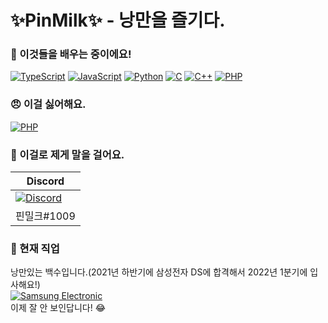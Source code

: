 # ✨PinMilk✨ - 낭만을 즐기다.

### 🌱 이것들을 배우는 중이에요!
[![TypeScript](https://img.shields.io/badge/Typescript-informational)](https://www.typescriptlang.org/)
[![JavaScript](https://img.shields.io/badge/JavaScript-f0db4f)](https://www.ecma-international.org/ecma-262/)
[![Python](https://img.shields.io/badge/Python-blue)](https://www.python.org/)
[![C](https://img.shields.io/badge/C-blue)](https://en.wikipedia.org/wiki/C_(programming_language))
[![C++](https://img.shields.io/badge/C++-blue)](https://www.cplusplus.com/)
[![PHP](https://img.shields.io/badge/PHP-critical)](https://www.php.net/)

### 😠 이걸 싫어해요.
[![PHP](https://img.shields.io/badge/PHP-critical)](https://www.php.net/)

### 💬 이걸로 제게 말을 걸어요.
|Discord|
| ---- |
| [![Discord](https://img.shields.io/badge/Discord-@%ED%95%80%EB%B0%80%ED%81%AC-white?style=social&logo=discord)](https://discord.com/) |
| 핀밀크#1009 |

### 🏢 현재 직업
낭만있는 백수입니다.(2021년 하반기에 삼성전자 DS에 합격해서 2022년 1분기에 입사해요!) <br />
[![Samsung Electronic](https://img.shields.io/badge/Samsung%20Electronics-informational?logo=samsung)](https://www.samsung.com/sec/) <br />
이제 잘 안 보인답니다! 😂

<!--
**PinMIlk/pinmilk** is a ✨ _special_ ✨ repository because its `README.md` (this file) appears on your GitHub profile.

Here are some ideas to get you started:

- 🔭 I’m currently working on ...
- 🌱 I’m currently learning ...
- 👯 I’m looking to collaborate on ...
- 🤔 I’m looking for help with ...
- 💬 Ask me about ...
- 📫 How to reach me: ...
- 😄 Pronouns: ...
- ⚡ Fun fact: ...
-->
